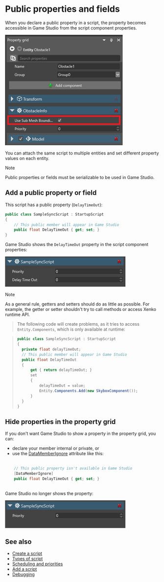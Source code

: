 # Public properties and fields

When you declare a public property in a script, the property becomes accessible in Game Studio from the script component properties.

![Property in Game Studio](media/property-shown-in-game-studio.png)

You can attach the same script to multiple entities and set different property values on each entity.

> [!Note] 
> Public properties or fields must be serializable to be used in Game Studio. 

## Add a public property or field

This script has a public property (`DelayTimeOut`):

```cs
public class SampleSyncScript : StartupScript
{
	// This public member will appear in Game Studio
	public float DelayTimeOut { get; set; }
}
```

Game Studio shows the `DelayTimeOut` property in the script component properties:

![Public property appears in the property grid](media/scripts-in-xenko-change-value-public-property.png)

>[!Note]
>As a general rule, getters and setters should do as little as possible. For example, the getter or setter shouldn't try to call methods or access Xenko runtime API.

>The following code will create problems, as it tries to access `Entity.Components`, which is only available at runtime:

>```cs
>public class SampleSyncScript : StartupScript
>{
>	private float delayTimeOut;
>	// This public member will appear in Game Studio
>	public float DelayTimeOut
>	{
>		get { return delayTimeOut; }
>		set
>		{ 
>			delayTimeOut = value;
>			Entity.Components.Add(new SkyboxComponent());
>		}
>	}
>}
>```

## Hide properties in the property grid

If you don't want Game Studio to show a property in the property grid, you can:

* declare your member internal or private, or
* use the [DataMemberIgnore](xref:SiliconStudio.Core.DataMemberIgnoreAttribute) attribute like this:

```cs

	// This public property isn't available in Game Studio
	[DataMemberIgnore]
	public float DelayTimeOut { get; set; }
	
```

Game Studio no longer shows the property:

![Public property been hidden with ```[DataMemberIgnore]```](media/scripts-in-xenko-public-property-with-datamemberignore.png)

## See also

* [Create a script](create-a-script.md)
* [Types of script](types-of-script.md)
* [Scheduling and priorities](scheduling-and-priorities.md)
* [Add a script](add-a-script.md)
* [Debugging](debugging.md)
